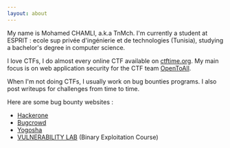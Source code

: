 ```yaml
---
layout: about
---
```


My name is Mohamed CHAMLI, a.k.a TnMch. I'm currently a student at ESPRIT : ecole sup privée d'ingénierie et de technologies (Tunisia),
studying a bachelor's degree in computer science.

I love CTFs, I do almost every online CTF available on [ctftime.org](http://ctftime.org). My main focus is on web application security for the CTF team [OpenToAll](https://opentoallctf.github.io/).

When I'm not doing CTFs, I usually work on bug bounties programs. I also post writeups for
challenges from time to time.

Here are some bug bounty websites :
  - [Hackerone](https://hackerone.com)
  - [Bugcrowd](https://bugcrowd.com)
  - [Yogosha](https://yogosha.com)
  - [VULNERABILITY LAB](https://www.vulnerability-lab.com) (Binary Exploitation Course)
